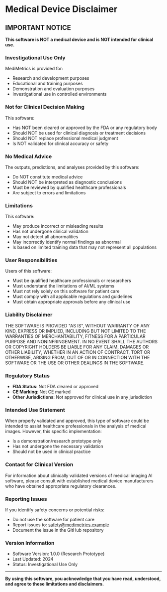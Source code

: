 # Medical Device Disclaimer

## IMPORTANT NOTICE

**This software is NOT a medical device and is NOT intended for clinical use.**

### Investigational Use Only

MediMetrics is provided for:
- Research and development purposes
- Educational and training purposes
- Demonstration and evaluation purposes
- Investigational use in controlled environments

### Not for Clinical Decision Making

This software:
- Has NOT been cleared or approved by the FDA or any regulatory body
- Should NOT be used for clinical diagnosis or treatment decisions
- Should NOT replace professional medical judgment
- Is NOT validated for clinical accuracy or safety

### No Medical Advice

The outputs, predictions, and analyses provided by this software:
- Do NOT constitute medical advice
- Should NOT be interpreted as diagnostic conclusions
- Must be reviewed by qualified healthcare professionals
- Are subject to errors and limitations

### Limitations

This software:
- May produce incorrect or misleading results
- Has not undergone clinical validation
- May not detect all abnormalities
- May incorrectly identify normal findings as abnormal
- Is based on limited training data that may not represent all populations

### User Responsibilities

Users of this software:
- Must be qualified healthcare professionals or researchers
- Must understand the limitations of AI/ML systems
- Must not rely solely on this software for patient care
- Must comply with all applicable regulations and guidelines
- Must obtain appropriate approvals before any clinical use

### Liability Disclaimer

THE SOFTWARE IS PROVIDED "AS IS", WITHOUT WARRANTY OF ANY KIND, EXPRESS OR IMPLIED, INCLUDING BUT NOT LIMITED TO THE WARRANTIES OF MERCHANTABILITY, FITNESS FOR A PARTICULAR PURPOSE AND NONINFRINGEMENT. IN NO EVENT SHALL THE AUTHORS OR COPYRIGHT HOLDERS BE LIABLE FOR ANY CLAIM, DAMAGES OR OTHER LIABILITY, WHETHER IN AN ACTION OF CONTRACT, TORT OR OTHERWISE, ARISING FROM, OUT OF OR IN CONNECTION WITH THE SOFTWARE OR THE USE OR OTHER DEALINGS IN THE SOFTWARE.

### Regulatory Status

- **FDA Status**: Not FDA cleared or approved
- **CE Marking**: Not CE marked
- **Other Jurisdictions**: Not approved for clinical use in any jurisdiction

### Intended Use Statement

When properly validated and approved, this type of software could be intended to assist healthcare professionals in the analysis of medical images. However, this specific implementation:
- Is a demonstration/research prototype only
- Has not undergone the necessary validation
- Should not be used in clinical practice

### Contact for Clinical Version

For information about clinically validated versions of medical imaging AI software, please consult with established medical device manufacturers who have obtained appropriate regulatory clearances.

### Reporting Issues

If you identify safety concerns or potential risks:
- Do not use the software for patient care
- Report issues to: safety@medimetrics.example
- Document the issue in the GitHub repository

### Version Information

- Software Version: 1.0.0 (Research Prototype)
- Last Updated: 2024
- Status: Investigational Use Only

---

**By using this software, you acknowledge that you have read, understood, and agree to these limitations and disclaimers.**